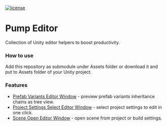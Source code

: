 [![license](https://img.shields.io/github/license/rfadeev/pump-editor.svg)](https://github.com/rfadeev/pump-editor/blob/master/LICENSE.md)

# Pump Editor
Collection of Unity editor helpers to boost productivity.

### How to use
Add this repository as submodule under Assets folder or download it and put to Assets folder of your Unity project.

### Features
* [Prefab Variants Editor Window](https://github.com/rfadeev/pump-editor/wiki/Prefab-Variants-Editor-Window) - preview prefab variants inheritance chains as tree view.
* [Project Settings Select Editor Window](https://github.com/rfadeev/pump-editor/wiki/Scene-Open-Editor-Window) - select project settings to edit in one click.
* [Scene Open Editor Window](https://github.com/rfadeev/pump-editor/wiki/Scene-Open-Editor-Window) - open scene from project or build settings.
